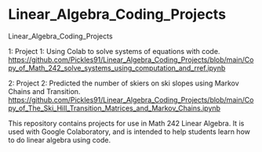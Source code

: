 # Linear_Algebra_Coding_Projects
Linear_Algebra_Coding_Projects

1: Project 1: Using Colab to solve systems of equations with code.
https://github.com/Pickles91/Linear_Algebra_Coding_Projects/blob/main/Copy_of_Math_242_solve_systems_using_computation_and_rref.ipynb

2: Project 2: Predicted the number of skiers on ski slopes using Markov Chains and Transition.
https://github.com/Pickles91/Linear_Algebra_Coding_Projects/blob/main/Copy_of_The_Ski_Hill_Transition_Matrices_and_Markov_Chains.ipynb

This repository contains projects for use in Math 242 Linear Algebra. It is used with Google Colaboratory, and is intended to help students learn how to do linear algebra using code.
